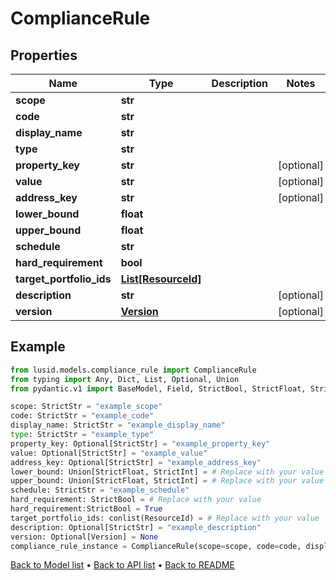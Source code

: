 # ComplianceRule

## Properties
Name | Type | Description | Notes
------------ | ------------- | ------------- | -------------
**scope** | **str** |  | 
**code** | **str** |  | 
**display_name** | **str** |  | 
**type** | **str** |  | 
**property_key** | **str** |  | [optional] 
**value** | **str** |  | [optional] 
**address_key** | **str** |  | [optional] 
**lower_bound** | **float** |  | 
**upper_bound** | **float** |  | 
**schedule** | **str** |  | 
**hard_requirement** | **bool** |  | 
**target_portfolio_ids** | [**List[ResourceId]**](ResourceId.md) |  | 
**description** | **str** |  | [optional] 
**version** | [**Version**](Version.md) |  | [optional] 
## Example

```python
from lusid.models.compliance_rule import ComplianceRule
from typing import Any, Dict, List, Optional, Union
from pydantic.v1 import BaseModel, Field, StrictBool, StrictFloat, StrictInt, StrictStr, conlist, constr, validator

scope: StrictStr = "example_scope"
code: StrictStr = "example_code"
display_name: StrictStr = "example_display_name"
type: StrictStr = "example_type"
property_key: Optional[StrictStr] = "example_property_key"
value: Optional[StrictStr] = "example_value"
address_key: Optional[StrictStr] = "example_address_key"
lower_bound: Union[StrictFloat, StrictInt] = # Replace with your value
upper_bound: Union[StrictFloat, StrictInt] = # Replace with your value
schedule: StrictStr = "example_schedule"
hard_requirement: StrictBool = # Replace with your value
hard_requirement:StrictBool = True
target_portfolio_ids: conlist(ResourceId) = # Replace with your value
description: Optional[StrictStr] = "example_description"
version: Optional[Version] = None
compliance_rule_instance = ComplianceRule(scope=scope, code=code, display_name=display_name, type=type, property_key=property_key, value=value, address_key=address_key, lower_bound=lower_bound, upper_bound=upper_bound, schedule=schedule, hard_requirement=hard_requirement, target_portfolio_ids=target_portfolio_ids, description=description, version=version)

```

[Back to Model list](../README.md#documentation-for-models) &#8226; [Back to API list](../README.md#documentation-for-api-endpoints) &#8226; [Back to README](../README.md)

